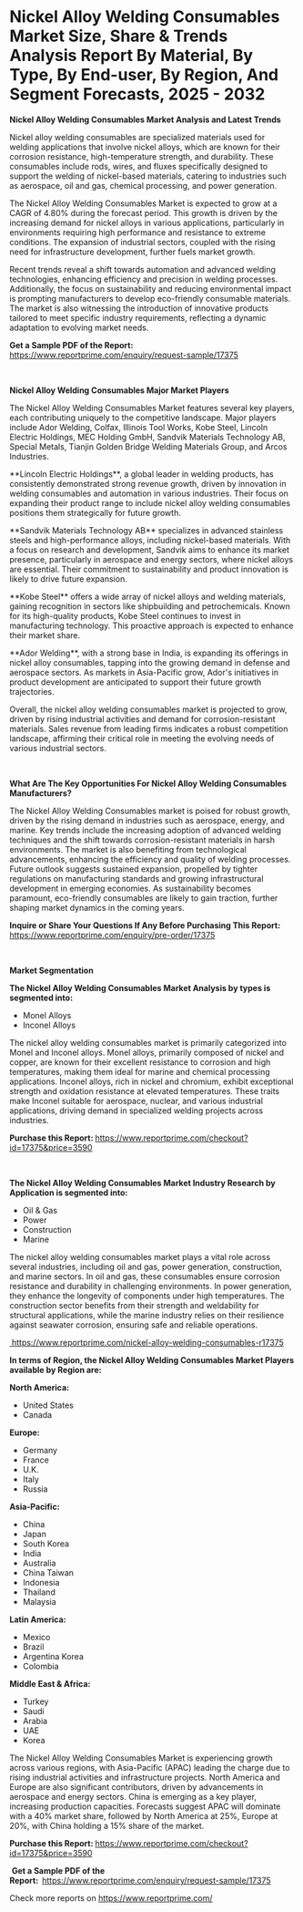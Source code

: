<p><h1>Nickel Alloy Welding Consumables Market Size, Share & Trends Analysis Report By Material, By Type, By End-user, By Region, And Segment Forecasts, 2025 - 2032</h1></p><p><strong>Nickel Alloy Welding Consumables Market Analysis and Latest Trends</strong></p>
<p><p>Nickel alloy welding consumables are specialized materials used for welding applications that involve nickel alloys, which are known for their corrosion resistance, high-temperature strength, and durability. These consumables include rods, wires, and fluxes specifically designed to support the welding of nickel-based materials, catering to industries such as aerospace, oil and gas, chemical processing, and power generation.</p><p>The Nickel Alloy Welding Consumables Market is expected to grow at a CAGR of 4.80% during the forecast period. This growth is driven by the increasing demand for nickel alloys in various applications, particularly in environments requiring high performance and resistance to extreme conditions. The expansion of industrial sectors, coupled with the rising need for infrastructure development, further fuels market growth. </p><p>Recent trends reveal a shift towards automation and advanced welding technologies, enhancing efficiency and precision in welding processes. Additionally, the focus on sustainability and reducing environmental impact is prompting manufacturers to develop eco-friendly consumable materials. The market is also witnessing the introduction of innovative products tailored to meet specific industry requirements, reflecting a dynamic adaptation to evolving market needs.</p></p>
<p><strong>Get a Sample PDF of the Report:&nbsp;</strong> <a href="https://www.reportprime.com/enquiry/request-sample/17375?utm_campaign=2994&utm_medium=2&utm_source=Github&utm_content=ia&utm_term=18032025&utm_id=nickel-alloy-welding-consumables">https://www.reportprime.com/enquiry/request-sample/17375</a></p>
<p>&nbsp;</p>
<p><strong>Nickel Alloy Welding Consumables Major Market Players</strong></p>
<p><p>The Nickel Alloy Welding Consumables Market features several key players, each contributing uniquely to the competitive landscape. Major players include Ador Welding, Colfax, Illinois Tool Works, Kobe Steel, Lincoln Electric Holdings, MEC Holding GmbH, Sandvik Materials Technology AB, Special Metals, Tianjin Golden Bridge Welding Materials Group, and Arcos Industries.</p><p>**Lincoln Electric Holdings**, a global leader in welding products, has consistently demonstrated strong revenue growth, driven by innovation in welding consumables and automation in various industries. Their focus on expanding their product range to include nickel alloy welding consumables positions them strategically for future growth.</p><p>**Sandvik Materials Technology AB** specializes in advanced stainless steels and high-performance alloys, including nickel-based materials. With a focus on research and development, Sandvik aims to enhance its market presence, particularly in aerospace and energy sectors, where nickel alloys are essential. Their commitment to sustainability and product innovation is likely to drive future expansion.</p><p>**Kobe Steel** offers a wide array of nickel alloys and welding materials, gaining recognition in sectors like shipbuilding and petrochemicals. Known for its high-quality products, Kobe Steel continues to invest in manufacturing technology. This proactive approach is expected to enhance their market share.</p><p>**Ador Welding**, with a strong base in India, is expanding its offerings in nickel alloy consumables, tapping into the growing demand in defense and aerospace sectors. As markets in Asia-Pacific grow, Ador's initiatives in product development are anticipated to support their future growth trajectories.</p><p>Overall, the nickel alloy welding consumables market is projected to grow, driven by rising industrial activities and demand for corrosion-resistant materials. Sales revenue from leading firms indicates a robust competition landscape, affirming their critical role in meeting the evolving needs of various industrial sectors.</p></p>
<p>&nbsp;</p>
<p><strong>What Are The Key Opportunities For Nickel Alloy Welding Consumables Manufacturers?</strong></p>
<p><p>The Nickel Alloy Welding Consumables market is poised for robust growth, driven by the rising demand in industries such as aerospace, energy, and marine. Key trends include the increasing adoption of advanced welding techniques and the shift towards corrosion-resistant materials in harsh environments. The market is also benefiting from technological advancements, enhancing the efficiency and quality of welding processes. Future outlook suggests sustained expansion, propelled by tighter regulations on manufacturing standards and growing infrastructural development in emerging economies. As sustainability becomes paramount, eco-friendly consumables are likely to gain traction, further shaping market dynamics in the coming years.</p></p>
<p><strong>Inquire or Share Your Questions If Any Before Purchasing This Report:</strong> <a href="https://www.reportprime.com/enquiry/pre-order/17375?utm_campaign=2994&utm_medium=2&utm_source=Github&utm_content=ia&utm_term=18032025&utm_id=nickel-alloy-welding-consumables">https://www.reportprime.com/enquiry/pre-order/17375</a></p>
<p>&nbsp;</p>
<p><strong>Market Segmentation</strong></p>
<p><strong>The Nickel Alloy Welding Consumables Market Analysis by types is segmented into:</strong></p>
<p><ul><li>Monel Alloys</li><li>Inconel Alloys</li></ul></p>
<p><p>The nickel alloy welding consumables market is primarily categorized into Monel and Inconel alloys. Monel alloys, primarily composed of nickel and copper, are known for their excellent resistance to corrosion and high temperatures, making them ideal for marine and chemical processing applications. Inconel alloys, rich in nickel and chromium, exhibit exceptional strength and oxidation resistance at elevated temperatures. These traits make Inconel suitable for aerospace, nuclear, and various industrial applications, driving demand in specialized welding projects across industries.</p></p>
<p><strong>Purchase this Report:&nbsp;</strong><a href="https://www.reportprime.com/checkout?id=17375&price=3590&utm_campaign=2994&utm_medium=2&utm_source=Github&utm_content=ia&utm_term=18032025&utm_id=nickel-alloy-welding-consumables">https://www.reportprime.com/checkout?id=17375&price=3590</a></p>
<p>&nbsp;</p>
<p><strong>The Nickel Alloy Welding Consumables Market Industry Research by Application is segmented into:</strong></p>
<p><ul><li>Oil & Gas</li><li>Power</li><li>Construction</li><li>Marine</li></ul></p>
<p><p>The nickel alloy welding consumables market plays a vital role across several industries, including oil and gas, power generation, construction, and marine sectors. In oil and gas, these consumables ensure corrosion resistance and durability in challenging environments. In power generation, they enhance the longevity of components under high temperatures. The construction sector benefits from their strength and weldability for structural applications, while the marine industry relies on their resilience against seawater corrosion, ensuring safe and reliable operations.</p></p>
<p><a href="https://www.reportprime.com/nickel-alloy-welding-consumables-r17375?utm_campaign=2994&utm_medium=2&utm_source=Github&utm_content=ia&utm_term=18032025&utm_id=nickel-alloy-welding-consumables">&nbsp;https://www.reportprime.com/nickel-alloy-welding-consumables-r17375</a></p>
<p><strong>In terms of Region, the Nickel Alloy Welding Consumables Market Players available by Region are:</strong></p>
<p>
    <p> <strong> North America: </strong>
        <ul>
            <li>United States</li>
            <li>Canada</li>
        </ul>
        </p> 
    <p> <strong> Europe: </strong>
        <ul>
            <li>Germany</li>
            <li>France</li>
            <li>U.K.</li>
            <li>Italy</li>
            <li>Russia</li>
        </ul>
        </p> 
    <p> <strong> Asia-Pacific: </strong>
        <ul>
            <li>China</li>
            <li>Japan</li>
            <li>South Korea</li>
            <li>India</li>
            <li>Australia</li>
            <li>China Taiwan</li>
            <li>Indonesia</li>
            <li>Thailand</li>
            <li>Malaysia</li>
        </ul>
        </p> 
    <p> <strong> Latin America: </strong>
        <ul>
            <li>Mexico</li>
            <li>Brazil</li>
            <li>Argentina Korea</li>
            <li>Colombia</li>
        </ul>
        </p> 
    <p> <strong> Middle East & Africa: </strong>
        <ul>
            <li>Turkey</li>
            <li>Saudi</li>
            <li>Arabia</li>
            <li>UAE</li>
            <li>Korea</li>
        </ul>
    </p>
    </p>
<p><p>The Nickel Alloy Welding Consumables Market is experiencing growth across various regions, with Asia-Pacific (APAC) leading the charge due to rising industrial activities and infrastructure projects. North America and Europe are also significant contributors, driven by advancements in aerospace and energy sectors. China is emerging as a key player, increasing production capacities. Forecasts suggest APAC will dominate with a 40% market share, followed by North America at 25%, Europe at 20%, with China holding a 15% share of the market.</p></p>
<p><strong>Purchase this Report: </strong><a href="https://www.reportprime.com/checkout?id=17375&price=3590&utm_campaign=2994&utm_medium=2&utm_source=Github&utm_content=ia&utm_term=18032025&utm_id=nickel-alloy-welding-consumables">https://www.reportprime.com/checkout?id=17375&price=3590</a></p>
<p>&nbsp;<strong>Get a Sample PDF of the Report:&nbsp;&nbsp;</strong><a href="https://www.reportprime.com/enquiry/request-sample/17375?utm_campaign=2994&utm_medium=2&utm_source=Github&utm_content=ia&utm_term=18032025&utm_id=nickel-alloy-welding-consumables">https://www.reportprime.com/enquiry/request-sample/17375</a></p>
<p><strong></strong></p>
<p>Check more reports on <a href="https://www.reportprime.com/?utm_campaign=2994&utm_medium=2&utm_source=Github&utm_content=ia&utm_term=18032025&utm_id=nickel-alloy-welding-consumables">https://www.reportprime.com/</a></p>